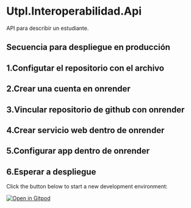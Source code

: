 # Utpl.Interoperabilidad.Api

API para describir un estudiante.

## Secuencia para despliegue en producción
## 1.Configutar el repositorio con el archivo
## 2.Crear una cuenta en onrender
## 3.Vincular repositorio de github con onrender
## 4.Crear servicio web dentro de onrender
## 5.Configurar app dentro de onrender
## 6.Esperar a despliegue


Click the button below to start a new development environment:

[![Open in Gitpod](https://gitpod.io/button/open-in-gitpod.svg)](https://gitpod.io/#https://github.com/utpl-svramirez/Utpl.Interoperabilidad.Api.git)
